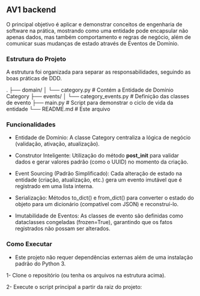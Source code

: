## AV1 backend


O principal objetivo é aplicar e demonstrar conceitos de engenharia de software na prática, mostrando como uma entidade pode encapsular não apenas dados, mas também comportamento e regras de negócio, além de comunicar suas mudanças de estado através de Eventos de Domínio.


### Estrutura do Projeto

A estrutura foi organizada para separar as responsabilidades, seguindo as boas práticas de DDD.

.
├── domain/
│   └── category.py       # Contém a Entidade de Domínio Category
├── events/
│   └── category_events.py  # Definição das classes de evento
├── main.py               # Script para demonstrar o ciclo de vida da entidade
└── README.md             # Este arquivo


### Funcionalidades

- Entidade de Domínio: A classe Category centraliza a lógica de negócio (validação, ativação, atualização).

- Construtor Inteligente: Utilização do método __post_init__ para validar dados e gerar valores padrão (como o UUID) no momento da criação.

- Event Sourcing (Padrão Simplificado): Cada alteração de estado na entidade (criação, atualização, etc.) gera um evento imutável que é registrado em uma lista interna.

- Serialização: Métodos to_dict() e from_dict() para converter o estado do objeto para um dicionário (compatível com JSON) e reconstruí-lo.

- Imutabilidade de Eventos: As classes de evento são definidas como dataclasses congeladas (frozen=True), garantindo que os fatos registrados não possam ser alterados.


### Como Executar

* Este projeto não requer dependências externas além de uma instalação padrão do Python 3.

1- Clone o repositório (ou tenha os arquivos na estrutura acima).

2- Execute o script principal a partir da raiz do projeto:

